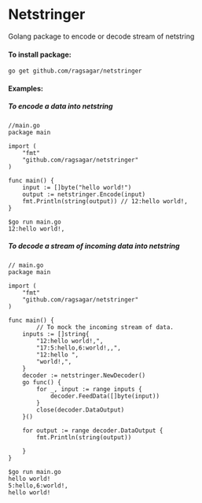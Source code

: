 # Netstringer
Golang package to encode or decode stream of netstring

#### To install package:

`go get github.com/ragsagar/netstringer`

#### Examples:

##### To encode a data into netstring

```golang
//main.go
package main

import (
	"fmt"
	"github.com/ragsagar/netstringer"
)

func main() {
	input := []byte("hello world!")
	output := netstringer.Encode(input)
	fmt.Println(string(output)) // 12:hello world!,
}
```

```
$go run main.go
12:hello world!,
```

##### To decode a stream of incoming data into netstring

```golang
// main.go
package main

import (
	"fmt"
	"github.com/ragsagar/netstringer"
)

func main() {
        // To mock the incoming stream of data.
	inputs := []string{
		"12:hello world!,",
		"17:5:hello,6:world!,,",
		"12:hello ",
		"world!,",
	}
	decoder := netstringer.NewDecoder()
	go func() {
		for _, input := range inputs {
			decoder.FeedData([]byte(input))
		}
		close(decoder.DataOutput)
	}()

	for output := range decoder.DataOutput {
		fmt.Println(string(output))

	}
}
```
```
$go run main.go 
hello world!
5:hello,6:world!,
hello world!
```
